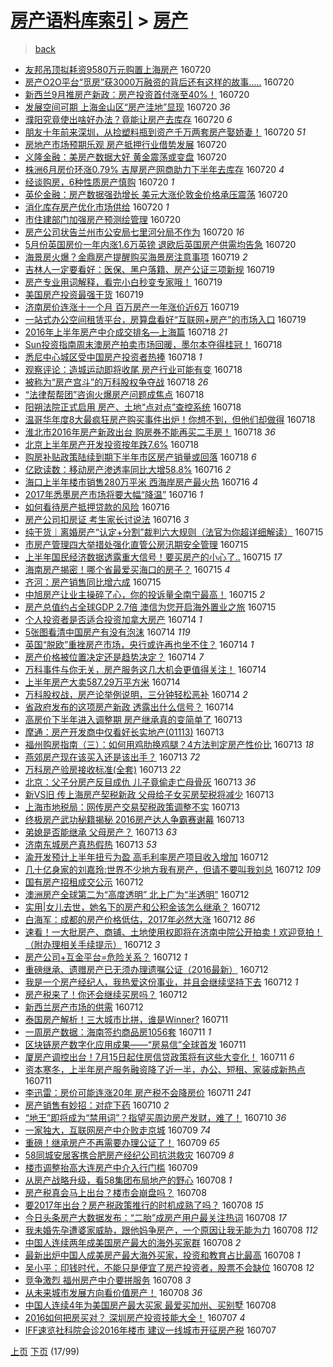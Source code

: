 [房产语料库索引](../../README.md)  > [房产](房产.md)
====
> [back](../README.md)

- [友邦吊顶拟耗资9580万元购置上海房产](http://jkwz.applinzi.com/ittc/6857028477404054533.html#%E5%8F%8B%E9%82%A6%E5%90%8A%E9%A1%B6%E6%8B%9F%E8%80%97%E8%B5%849580%E4%B8%87%E5%85%83%E8%B4%AD%E7%BD%AE%E4%B8%8A%E6%B5%B7%E6%88%BF%E4%BA%A7) 160720  
- [房产O2O平台“觅房”获3000万融资的背后还有这样的故事.....](http://jkwz.applinzi.com/ittc/6856994280283046917.html#%E6%88%BF%E4%BA%A7O2O%E5%B9%B3%E5%8F%B0%E2%80%9C%E8%A7%85%E6%88%BF%E2%80%9D%E8%8E%B73000%E4%B8%87%E8%9E%8D%E8%B5%84%E7%9A%84%E8%83%8C%E5%90%8E%E8%BF%98%E6%9C%89%E8%BF%99%E6%A0%B7%E7%9A%84%E6%95%85%E4%BA%8B.....) 160720  
- [新西兰9月推房产新政：房产投资首付涨至40%！](http://jkwz.applinzi.com/ittc/6856983173313070085.html#%E6%96%B0%E8%A5%BF%E5%85%B09%E6%9C%88%E6%8E%A8%E6%88%BF%E4%BA%A7%E6%96%B0%E6%94%BF%EF%BC%9A%E6%88%BF%E4%BA%A7%E6%8A%95%E8%B5%84%E9%A6%96%E4%BB%98%E6%B6%A8%E8%87%B340%25%EF%BC%81) 160720  
- [发展空间可期 上海金山区“房产洼地”显现](http://jkwz.applinzi.com/ittc/6856977016976573444.html#%E5%8F%91%E5%B1%95%E7%A9%BA%E9%97%B4%E5%8F%AF%E6%9C%9F+%E4%B8%8A%E6%B5%B7%E9%87%91%E5%B1%B1%E5%8C%BA%E2%80%9C%E6%88%BF%E4%BA%A7%E6%B4%BC%E5%9C%B0%E2%80%9D%E6%98%BE%E7%8E%B0) 160720 *36* 
- [濮阳究竟使出啥好办法？竟能让房产去库存](http://jkwz.applinzi.com/ittc/6856973692957099013.html#%E6%BF%AE%E9%98%B3%E7%A9%B6%E7%AB%9F%E4%BD%BF%E5%87%BA%E5%95%A5%E5%A5%BD%E5%8A%9E%E6%B3%95%EF%BC%9F%E7%AB%9F%E8%83%BD%E8%AE%A9%E6%88%BF%E4%BA%A7%E5%8E%BB%E5%BA%93%E5%AD%98) 160720 *6* 
- [朋友十年前来深圳，从捡塑料瓶到资产千万两套房产娶娇妻！](http://jkwz.applinzi.com/ittc/6856973129251030021.html#%E6%9C%8B%E5%8F%8B%E5%8D%81%E5%B9%B4%E5%89%8D%E6%9D%A5%E6%B7%B1%E5%9C%B3%EF%BC%8C%E4%BB%8E%E6%8D%A1%E5%A1%91%E6%96%99%E7%93%B6%E5%88%B0%E8%B5%84%E4%BA%A7%E5%8D%83%E4%B8%87%E4%B8%A4%E5%A5%97%E6%88%BF%E4%BA%A7%E5%A8%B6%E5%A8%87%E5%A6%BB%EF%BC%81) 160720 *51* 
- [房地产市场预期乐观 房产抵押行业借势发展](http://jkwz.applinzi.com/ittc/6856966563978281988.html#%E6%88%BF%E5%9C%B0%E4%BA%A7%E5%B8%82%E5%9C%BA%E9%A2%84%E6%9C%9F%E4%B9%90%E8%A7%82+%E6%88%BF%E4%BA%A7%E6%8A%B5%E6%8A%BC%E8%A1%8C%E4%B8%9A%E5%80%9F%E5%8A%BF%E5%8F%91%E5%B1%95) 160720  
- [义隆金融：美房产数据大好 黄金震荡或变盘](http://jkwz.applinzi.com/ittc/6856964482592670725.html#%E4%B9%89%E9%9A%86%E9%87%91%E8%9E%8D%EF%BC%9A%E7%BE%8E%E6%88%BF%E4%BA%A7%E6%95%B0%E6%8D%AE%E5%A4%A7%E5%A5%BD+%E9%BB%84%E9%87%91%E9%9C%87%E8%8D%A1%E6%88%96%E5%8F%98%E7%9B%98) 160720  
- [株洲6月房价环涨0.79% 吉屋房产网商助力下半年去库存](http://jkwz.applinzi.com/ittc/6856959829989655556.html#%E6%A0%AA%E6%B4%B26%E6%9C%88%E6%88%BF%E4%BB%B7%E7%8E%AF%E6%B6%A80.79%25+%E5%90%89%E5%B1%8B%E6%88%BF%E4%BA%A7%E7%BD%91%E5%95%86%E5%8A%A9%E5%8A%9B%E4%B8%8B%E5%8D%8A%E5%B9%B4%E5%8E%BB%E5%BA%93%E5%AD%98) 160720 *4* 
- [经谈购房，6种性质房产慎购](http://jkwz.applinzi.com/ittc/6856952482131084293.html#%E7%BB%8F%E8%B0%88%E8%B4%AD%E6%88%BF%EF%BC%8C6%E7%A7%8D%E6%80%A7%E8%B4%A8%E6%88%BF%E4%BA%A7%E6%85%8E%E8%B4%AD) 160720 *1* 
- [英伦金融：房产数据强劲增长 美元大涨伦敦金价格承压震荡](http://jkwz.applinzi.com/ittc/6856947493052630020.html#%E8%8B%B1%E4%BC%A6%E9%87%91%E8%9E%8D%EF%BC%9A%E6%88%BF%E4%BA%A7%E6%95%B0%E6%8D%AE%E5%BC%BA%E5%8A%B2%E5%A2%9E%E9%95%BF+%E7%BE%8E%E5%85%83%E5%A4%A7%E6%B6%A8%E4%BC%A6%E6%95%A6%E9%87%91%E4%BB%B7%E6%A0%BC%E6%89%BF%E5%8E%8B%E9%9C%87%E8%8D%A1) 160720  
- [消化库存房产优化市场供给](http://jkwz.applinzi.com/ittc/6856855215592178692.html#%E6%B6%88%E5%8C%96%E5%BA%93%E5%AD%98%E6%88%BF%E4%BA%A7%E4%BC%98%E5%8C%96%E5%B8%82%E5%9C%BA%E4%BE%9B%E7%BB%99) 160720 *1* 
- [市住建部门加强房产预测绘管理](http://jkwz.applinzi.com/ittc/6856860552030323716.html#%E5%B8%82%E4%BD%8F%E5%BB%BA%E9%83%A8%E9%97%A8%E5%8A%A0%E5%BC%BA%E6%88%BF%E4%BA%A7%E9%A2%84%E6%B5%8B%E7%BB%98%E7%AE%A1%E7%90%86) 160720  
- [房产公司状告兰州市公安局七里河分局不作为](http://jkwz.applinzi.com/ittc/6856843724822414340.html#%E6%88%BF%E4%BA%A7%E5%85%AC%E5%8F%B8%E7%8A%B6%E5%91%8A%E5%85%B0%E5%B7%9E%E5%B8%82%E5%85%AC%E5%AE%89%E5%B1%80%E4%B8%83%E9%87%8C%E6%B2%B3%E5%88%86%E5%B1%80%E4%B8%8D%E4%BD%9C%E4%B8%BA) 160720 *16* 
- [5月份英国房价一年内涨1.6万英镑 退欧后英国房产供需均告急](http://jkwz.applinzi.com/ittc/6856829939206325253.html#5%E6%9C%88%E4%BB%BD%E8%8B%B1%E5%9B%BD%E6%88%BF%E4%BB%B7%E4%B8%80%E5%B9%B4%E5%86%85%E6%B6%A81.6%E4%B8%87%E8%8B%B1%E9%95%91+%E9%80%80%E6%AC%A7%E5%90%8E%E8%8B%B1%E5%9B%BD%E6%88%BF%E4%BA%A7%E4%BE%9B%E9%9C%80%E5%9D%87%E5%91%8A%E6%80%A5) 160720  
- [海景房火爆？金鼎房产提醒购买海景房注意事项](http://jkwz.applinzi.com/ittc/6856655521423295493.html#%E6%B5%B7%E6%99%AF%E6%88%BF%E7%81%AB%E7%88%86%EF%BC%9F%E9%87%91%E9%BC%8E%E6%88%BF%E4%BA%A7%E6%8F%90%E9%86%92%E8%B4%AD%E4%B9%B0%E6%B5%B7%E6%99%AF%E6%88%BF%E6%B3%A8%E6%84%8F%E4%BA%8B%E9%A1%B9) 160719 *2* 
- [吉林人一定要看好：医保、黑户落籍、房产公证三项新规](http://jkwz.applinzi.com/ittc/6856635118315373573.html#%E5%90%89%E6%9E%97%E4%BA%BA%E4%B8%80%E5%AE%9A%E8%A6%81%E7%9C%8B%E5%A5%BD%EF%BC%9A%E5%8C%BB%E4%BF%9D%E3%80%81%E9%BB%91%E6%88%B7%E8%90%BD%E7%B1%8D%E3%80%81%E6%88%BF%E4%BA%A7%E5%85%AC%E8%AF%81%E4%B8%89%E9%A1%B9%E6%96%B0%E8%A7%84) 160719  
- [房产专业用词解释，看完小白秒变专家哦！](http://jkwz.applinzi.com/ittc/6856614705279534084.html#%E6%88%BF%E4%BA%A7%E4%B8%93%E4%B8%9A%E7%94%A8%E8%AF%8D%E8%A7%A3%E9%87%8A%EF%BC%8C%E7%9C%8B%E5%AE%8C%E5%B0%8F%E7%99%BD%E7%A7%92%E5%8F%98%E4%B8%93%E5%AE%B6%E5%93%A6%EF%BC%81) 160719  
- [美国房产投资最强干货](http://jkwz.applinzi.com/ittc/6856516445428777989.html#%E7%BE%8E%E5%9B%BD%E6%88%BF%E4%BA%A7%E6%8A%95%E8%B5%84%E6%9C%80%E5%BC%BA%E5%B9%B2%E8%B4%A7) 160719  
- [济南房价连涨十一个月 百万房产一年涨价近6万](http://jkwz.applinzi.com/ittc/6856486946947466244.html#%E6%B5%8E%E5%8D%97%E6%88%BF%E4%BB%B7%E8%BF%9E%E6%B6%A8%E5%8D%81%E4%B8%80%E4%B8%AA%E6%9C%88+%E7%99%BE%E4%B8%87%E6%88%BF%E4%BA%A7%E4%B8%80%E5%B9%B4%E6%B6%A8%E4%BB%B7%E8%BF%916%E4%B8%87) 160719  
- [一站式办公空间租赁平台，房算盘看好“互联网+房产”的市场入口](http://jkwz.applinzi.com/ittc/6856479537717838853.html#%E4%B8%80%E7%AB%99%E5%BC%8F%E5%8A%9E%E5%85%AC%E7%A9%BA%E9%97%B4%E7%A7%9F%E8%B5%81%E5%B9%B3%E5%8F%B0%EF%BC%8C%E6%88%BF%E7%AE%97%E7%9B%98%E7%9C%8B%E5%A5%BD%E2%80%9C%E4%BA%92%E8%81%94%E7%BD%91%2B%E6%88%BF%E4%BA%A7%E2%80%9D%E7%9A%84%E5%B8%82%E5%9C%BA%E5%85%A5%E5%8F%A3) 160719  
- [2016年上半年房产中介成交排名—上海篇](http://jkwz.applinzi.com/ittc/6856298190860715012.html#2016%E5%B9%B4%E4%B8%8A%E5%8D%8A%E5%B9%B4%E6%88%BF%E4%BA%A7%E4%B8%AD%E4%BB%8B%E6%88%90%E4%BA%A4%E6%8E%92%E5%90%8D%E2%80%94%E4%B8%8A%E6%B5%B7%E7%AF%87) 160718 *21* 
- [Sun投资指南周末澳房产拍卖市场回暖，墨尔本夺得桂冠！](http://jkwz.applinzi.com/ittc/6856270979516597253.html#Sun%E6%8A%95%E8%B5%84%E6%8C%87%E5%8D%97%E5%91%A8%E6%9C%AB%E6%BE%B3%E6%88%BF%E4%BA%A7%E6%8B%8D%E5%8D%96%E5%B8%82%E5%9C%BA%E5%9B%9E%E6%9A%96%EF%BC%8C%E5%A2%A8%E5%B0%94%E6%9C%AC%E5%A4%BA%E5%BE%97%E6%A1%82%E5%86%A0%EF%BC%81) 160718  
- [悉尼中心城区受中国房产投资者热捧](http://jkwz.applinzi.com/ittc/6856250514697880581.html#%E6%82%89%E5%B0%BC%E4%B8%AD%E5%BF%83%E5%9F%8E%E5%8C%BA%E5%8F%97%E4%B8%AD%E5%9B%BD%E6%88%BF%E4%BA%A7%E6%8A%95%E8%B5%84%E8%80%85%E7%83%AD%E6%8D%A7) 160718 *1* 
- [观察评论：造城运动即将收尾 房产行业可能有变](http://jkwz.applinzi.com/ittc/6856239188508410884.html#%E8%A7%82%E5%AF%9F%E8%AF%84%E8%AE%BA%EF%BC%9A%E9%80%A0%E5%9F%8E%E8%BF%90%E5%8A%A8%E5%8D%B3%E5%B0%86%E6%94%B6%E5%B0%BE+%E6%88%BF%E4%BA%A7%E8%A1%8C%E4%B8%9A%E5%8F%AF%E8%83%BD%E6%9C%89%E5%8F%98) 160718  
- [被称为“房产宫斗”的万科股权争夺战](http://jkwz.applinzi.com/ittc/6856226750094377988.html#%E8%A2%AB%E7%A7%B0%E4%B8%BA%E2%80%9C%E6%88%BF%E4%BA%A7%E5%AE%AB%E6%96%97%E2%80%9D%E7%9A%84%E4%B8%87%E7%A7%91%E8%82%A1%E6%9D%83%E4%BA%89%E5%A4%BA%E6%88%98) 160718 *26* 
- [“法律帮帮团”咨询火爆房产问题成焦点](http://jkwz.applinzi.com/ittc/6856212285214950404.html#%E2%80%9C%E6%B3%95%E5%BE%8B%E5%B8%AE%E5%B8%AE%E5%9B%A2%E2%80%9D%E5%92%A8%E8%AF%A2%E7%81%AB%E7%88%86%E6%88%BF%E4%BA%A7%E9%97%AE%E9%A2%98%E6%88%90%E7%84%A6%E7%82%B9) 160718  
- [阳朔法院正式启用 房产、土地“点对点”查控系统](http://jkwz.applinzi.com/ittc/6856179568402236420.html#%E9%98%B3%E6%9C%94%E6%B3%95%E9%99%A2%E6%AD%A3%E5%BC%8F%E5%90%AF%E7%94%A8+%E6%88%BF%E4%BA%A7%E3%80%81%E5%9C%9F%E5%9C%B0%E2%80%9C%E7%82%B9%E5%AF%B9%E7%82%B9%E2%80%9D%E6%9F%A5%E6%8E%A7%E7%B3%BB%E7%BB%9F) 160718  
- [温哥华年度8大最疯狂房产购买事件出炉！你想不到，但他们却做得](http://jkwz.applinzi.com/ittc/6856168287339283461.html#%E6%B8%A9%E5%93%A5%E5%8D%8E%E5%B9%B4%E5%BA%A68%E5%A4%A7%E6%9C%80%E7%96%AF%E7%8B%82%E6%88%BF%E4%BA%A7%E8%B4%AD%E4%B9%B0%E4%BA%8B%E4%BB%B6%E5%87%BA%E7%82%89%EF%BC%81%E4%BD%A0%E6%83%B3%E4%B8%8D%E5%88%B0%EF%BC%8C%E4%BD%86%E4%BB%96%E4%BB%AC%E5%8D%B4%E5%81%9A%E5%BE%97) 160718  
- [淮北市2016年房产新政出台 购房券不能再买二手房！](http://jkwz.applinzi.com/ittc/6856113243667563524.html#%E6%B7%AE%E5%8C%97%E5%B8%822016%E5%B9%B4%E6%88%BF%E4%BA%A7%E6%96%B0%E6%94%BF%E5%87%BA%E5%8F%B0+%E8%B4%AD%E6%88%BF%E5%88%B8%E4%B8%8D%E8%83%BD%E5%86%8D%E4%B9%B0%E4%BA%8C%E6%89%8B%E6%88%BF%EF%BC%81) 160718 *36* 
- [北京上半年房产开发投资按年跌7.6%](http://jkwz.applinzi.com/ittc/6856107083359060996.html#%E5%8C%97%E4%BA%AC%E4%B8%8A%E5%8D%8A%E5%B9%B4%E6%88%BF%E4%BA%A7%E5%BC%80%E5%8F%91%E6%8A%95%E8%B5%84%E6%8C%89%E5%B9%B4%E8%B7%8C7.6%25) 160718  
- [购房补贴政策陆续到期下半年市区房产销量或回落](http://jkwz.applinzi.com/ittc/6856102594493285381.html#%E8%B4%AD%E6%88%BF%E8%A1%A5%E8%B4%B4%E6%94%BF%E7%AD%96%E9%99%86%E7%BB%AD%E5%88%B0%E6%9C%9F%E4%B8%8B%E5%8D%8A%E5%B9%B4%E5%B8%82%E5%8C%BA%E6%88%BF%E4%BA%A7%E9%94%80%E9%87%8F%E6%88%96%E5%9B%9E%E8%90%BD) 160718 *6* 
- [亿欧读数：移动房产渗透率同比大增58.8%](http://jkwz.applinzi.com/ittc/6855525698286126085.html#%E4%BA%BF%E6%AC%A7%E8%AF%BB%E6%95%B0%EF%BC%9A%E7%A7%BB%E5%8A%A8%E6%88%BF%E4%BA%A7%E6%B8%97%E9%80%8F%E7%8E%87%E5%90%8C%E6%AF%94%E5%A4%A7%E5%A2%9E58.8%25) 160716 *2* 
- [海口上半年楼市销售280万平米 西海岸房产最火热](http://jkwz.applinzi.com/ittc/6855511890566054916.html#%E6%B5%B7%E5%8F%A3%E4%B8%8A%E5%8D%8A%E5%B9%B4%E6%A5%BC%E5%B8%82%E9%94%80%E5%94%AE280%E4%B8%87%E5%B9%B3%E7%B1%B3+%E8%A5%BF%E6%B5%B7%E5%B2%B8%E6%88%BF%E4%BA%A7%E6%9C%80%E7%81%AB%E7%83%AD) 160716 *4* 
- [2017年悉墨房产市场将要大幅“降温”](http://jkwz.applinzi.com/ittc/6855490704834561028.html#2017%E5%B9%B4%E6%82%89%E5%A2%A8%E6%88%BF%E4%BA%A7%E5%B8%82%E5%9C%BA%E5%B0%86%E8%A6%81%E5%A4%A7%E5%B9%85%E2%80%9C%E9%99%8D%E6%B8%A9%E2%80%9D) 160716 *1* 
- [如何看待房产抵押贷款的风险](http://jkwz.applinzi.com/ittc/6855395153250092037.html#%E5%A6%82%E4%BD%95%E7%9C%8B%E5%BE%85%E6%88%BF%E4%BA%A7%E6%8A%B5%E6%8A%BC%E8%B4%B7%E6%AC%BE%E7%9A%84%E9%A3%8E%E9%99%A9) 160716  
- [房产公司扣房证 考生家长讨说法](http://jkwz.applinzi.com/ittc/6855252431100969989.html#%E6%88%BF%E4%BA%A7%E5%85%AC%E5%8F%B8%E6%89%A3%E6%88%BF%E8%AF%81+%E8%80%83%E7%94%9F%E5%AE%B6%E9%95%BF%E8%AE%A8%E8%AF%B4%E6%B3%95) 160716 *3* 
- [纯干货｜离婚房产“认定+分割”裁判六大规则（法官为你超详细解读）](http://jkwz.applinzi.com/ittc/6855159935717082117.html#%E7%BA%AF%E5%B9%B2%E8%B4%A7%EF%BD%9C%E7%A6%BB%E5%A9%9A%E6%88%BF%E4%BA%A7%E2%80%9C%E8%AE%A4%E5%AE%9A%2B%E5%88%86%E5%89%B2%E2%80%9D%E8%A3%81%E5%88%A4%E5%85%AD%E5%A4%A7%E8%A7%84%E5%88%99%EF%BC%88%E6%B3%95%E5%AE%98%E4%B8%BA%E4%BD%A0%E8%B6%85%E8%AF%A6%E7%BB%86%E8%A7%A3%E8%AF%BB%EF%BC%89) 160715  
- [市房产管理四大举措处强化直管公房汛期安全管理](http://jkwz.applinzi.com/ittc/6855148820983448581.html#%E5%B8%82%E6%88%BF%E4%BA%A7%E7%AE%A1%E7%90%86%E5%9B%9B%E5%A4%A7%E4%B8%BE%E6%8E%AA%E5%A4%84%E5%BC%BA%E5%8C%96%E7%9B%B4%E7%AE%A1%E5%85%AC%E6%88%BF%E6%B1%9B%E6%9C%9F%E5%AE%89%E5%85%A8%E7%AE%A1%E7%90%86) 160715  
- [上半年国民经济数据透露重大信号！要买房产的小心了..](http://jkwz.applinzi.com/ittc/6855118371598894084.html#%E4%B8%8A%E5%8D%8A%E5%B9%B4%E5%9B%BD%E6%B0%91%E7%BB%8F%E6%B5%8E%E6%95%B0%E6%8D%AE%E9%80%8F%E9%9C%B2%E9%87%8D%E5%A4%A7%E4%BF%A1%E5%8F%B7%EF%BC%81%E8%A6%81%E4%B9%B0%E6%88%BF%E4%BA%A7%E7%9A%84%E5%B0%8F%E5%BF%83%E4%BA%86..) 160715 *17* 
- [海南房产揭密！哪个省最爱买海口的房子？](http://jkwz.applinzi.com/ittc/6855111287713039365.html#%E6%B5%B7%E5%8D%97%E6%88%BF%E4%BA%A7%E6%8F%AD%E5%AF%86%EF%BC%81%E5%93%AA%E4%B8%AA%E7%9C%81%E6%9C%80%E7%88%B1%E4%B9%B0%E6%B5%B7%E5%8F%A3%E7%9A%84%E6%88%BF%E5%AD%90%EF%BC%9F) 160715 *4* 
- [齐河：房产销售同比增六成](http://jkwz.applinzi.com/ittc/6855006232129307653.html#%E9%BD%90%E6%B2%B3%EF%BC%9A%E6%88%BF%E4%BA%A7%E9%94%80%E5%94%AE%E5%90%8C%E6%AF%94%E5%A2%9E%E5%85%AD%E6%88%90) 160715  
- [中旭房产让业主操碎了心，你的投诉量全南宁最高！](http://jkwz.applinzi.com/ittc/6855035376695247876.html#%E4%B8%AD%E6%97%AD%E6%88%BF%E4%BA%A7%E8%AE%A9%E4%B8%9A%E4%B8%BB%E6%93%8D%E7%A2%8E%E4%BA%86%E5%BF%83%EF%BC%8C%E4%BD%A0%E7%9A%84%E6%8A%95%E8%AF%89%E9%87%8F%E5%85%A8%E5%8D%97%E5%AE%81%E6%9C%80%E9%AB%98%EF%BC%81) 160715 *2* 
- [房产总值约占全球GDP 2.7倍 澳信为您开启海外置业之旅](http://jkwz.applinzi.com/ittc/6855023800395236357.html#%E6%88%BF%E4%BA%A7%E6%80%BB%E5%80%BC%E7%BA%A6%E5%8D%A0%E5%85%A8%E7%90%83GDP+2.7%E5%80%8D+%E6%BE%B3%E4%BF%A1%E4%B8%BA%E6%82%A8%E5%BC%80%E5%90%AF%E6%B5%B7%E5%A4%96%E7%BD%AE%E4%B8%9A%E4%B9%8B%E6%97%85) 160715  
- [个人投资者是否适合投资加拿大房产](http://jkwz.applinzi.com/ittc/6854640794933396485.html#%E4%B8%AA%E4%BA%BA%E6%8A%95%E8%B5%84%E8%80%85%E6%98%AF%E5%90%A6%E9%80%82%E5%90%88%E6%8A%95%E8%B5%84%E5%8A%A0%E6%8B%BF%E5%A4%A7%E6%88%BF%E4%BA%A7) 160714 *1* 
- [5张图看清中国房产有没有泡沫](http://jkwz.applinzi.com/ittc/6854713072610182148.html#5%E5%BC%A0%E5%9B%BE%E7%9C%8B%E6%B8%85%E4%B8%AD%E5%9B%BD%E6%88%BF%E4%BA%A7%E6%9C%89%E6%B2%A1%E6%9C%89%E6%B3%A1%E6%B2%AB) 160714 *119* 
- [英国“脱欧”重挫房产市场，央行或许再也坐不住？](http://jkwz.applinzi.com/ittc/6854662616672371716.html#%E8%8B%B1%E5%9B%BD%E2%80%9C%E8%84%B1%E6%AC%A7%E2%80%9D%E9%87%8D%E6%8C%AB%E6%88%BF%E4%BA%A7%E5%B8%82%E5%9C%BA%EF%BC%8C%E5%A4%AE%E8%A1%8C%E6%88%96%E8%AE%B8%E5%86%8D%E4%B9%9F%E5%9D%90%E4%B8%8D%E4%BD%8F%EF%BC%9F) 160714 *1* 
- [房产价格被位置决定还是趋势决定？](http://jkwz.applinzi.com/ittc/6854656856013931524.html#%E6%88%BF%E4%BA%A7%E4%BB%B7%E6%A0%BC%E8%A2%AB%E4%BD%8D%E7%BD%AE%E5%86%B3%E5%AE%9A%E8%BF%98%E6%98%AF%E8%B6%8B%E5%8A%BF%E5%86%B3%E5%AE%9A%EF%BC%9F) 160714 *7* 
- [万科事件与你无关，房产服务这几大机会更值得关注！](http://jkwz.applinzi.com/ittc/6854650997527544837.html#%E4%B8%87%E7%A7%91%E4%BA%8B%E4%BB%B6%E4%B8%8E%E4%BD%A0%E6%97%A0%E5%85%B3%EF%BC%8C%E6%88%BF%E4%BA%A7%E6%9C%8D%E5%8A%A1%E8%BF%99%E5%87%A0%E5%A4%A7%E6%9C%BA%E4%BC%9A%E6%9B%B4%E5%80%BC%E5%BE%97%E5%85%B3%E6%B3%A8%EF%BC%81) 160714  
- [上半年房产大卖587.29万平方米](http://jkwz.applinzi.com/ittc/6854610559579980805.html#%E4%B8%8A%E5%8D%8A%E5%B9%B4%E6%88%BF%E4%BA%A7%E5%A4%A7%E5%8D%96587.29%E4%B8%87%E5%B9%B3%E6%96%B9%E7%B1%B3) 160714  
- [万科股权战，房产论举例说明，三分钟轻松恶补](http://jkwz.applinzi.com/ittc/6854392651142661124.html#%E4%B8%87%E7%A7%91%E8%82%A1%E6%9D%83%E6%88%98%EF%BC%8C%E6%88%BF%E4%BA%A7%E8%AE%BA%E4%B8%BE%E4%BE%8B%E8%AF%B4%E6%98%8E%EF%BC%8C%E4%B8%89%E5%88%86%E9%92%9F%E8%BD%BB%E6%9D%BE%E6%81%B6%E8%A1%A5) 160714 *2* 
- [省政府发布的这项房产新政 透露出什么信号？](http://jkwz.applinzi.com/ittc/6854601064401339397.html#%E7%9C%81%E6%94%BF%E5%BA%9C%E5%8F%91%E5%B8%83%E7%9A%84%E8%BF%99%E9%A1%B9%E6%88%BF%E4%BA%A7%E6%96%B0%E6%94%BF+%E9%80%8F%E9%9C%B2%E5%87%BA%E4%BB%80%E4%B9%88%E4%BF%A1%E5%8F%B7%EF%BC%9F) 160714  
- [高房价下半年进入调整期 房产继承真的变简单了](http://jkwz.applinzi.com/ittc/6854414747398833156.html#%E9%AB%98%E6%88%BF%E4%BB%B7%E4%B8%8B%E5%8D%8A%E5%B9%B4%E8%BF%9B%E5%85%A5%E8%B0%83%E6%95%B4%E6%9C%9F+%E6%88%BF%E4%BA%A7%E7%BB%A7%E6%89%BF%E7%9C%9F%E7%9A%84%E5%8F%98%E7%AE%80%E5%8D%95%E4%BA%86) 160713  
- [摩通：房产开发商中仅看好长实地产(01113)](http://jkwz.applinzi.com/ittc/6854395792240149508.html#%E6%91%A9%E9%80%9A%EF%BC%9A%E6%88%BF%E4%BA%A7%E5%BC%80%E5%8F%91%E5%95%86%E4%B8%AD%E4%BB%85%E7%9C%8B%E5%A5%BD%E9%95%BF%E5%AE%9E%E5%9C%B0%E4%BA%A7%2801113%29) 160713  
- [福州购房指南（三）：如何用鸡肋换鸡腿？4方法判定房产性价比](http://jkwz.applinzi.com/ittc/6854358621642818564.html#%E7%A6%8F%E5%B7%9E%E8%B4%AD%E6%88%BF%E6%8C%87%E5%8D%97%EF%BC%88%E4%B8%89%EF%BC%89%EF%BC%9A%E5%A6%82%E4%BD%95%E7%94%A8%E9%B8%A1%E8%82%8B%E6%8D%A2%E9%B8%A1%E8%85%BF%EF%BC%9F4%E6%96%B9%E6%B3%95%E5%88%A4%E5%AE%9A%E6%88%BF%E4%BA%A7%E6%80%A7%E4%BB%B7%E6%AF%94) 160713 *18* 
- [燕郊房产现在该买入还是该出手？](http://jkwz.applinzi.com/ittc/6854351380965491717.html#%E7%87%95%E9%83%8A%E6%88%BF%E4%BA%A7%E7%8E%B0%E5%9C%A8%E8%AF%A5%E4%B9%B0%E5%85%A5%E8%BF%98%E6%98%AF%E8%AF%A5%E5%87%BA%E6%89%8B%EF%BC%9F) 160713 *72* 
- [万科房产验房接收标准(全套)](http://jkwz.applinzi.com/ittc/6854347260439299077.html#%E4%B8%87%E7%A7%91%E6%88%BF%E4%BA%A7%E9%AA%8C%E6%88%BF%E6%8E%A5%E6%94%B6%E6%A0%87%E5%87%86%28%E5%85%A8%E5%A5%97%29) 160713 *22* 
- [北京：父子分房产反目成仇 儿子竟偷走亡母骨灰](http://jkwz.applinzi.com/ittc/6854313181455057924.html#%E5%8C%97%E4%BA%AC%EF%BC%9A%E7%88%B6%E5%AD%90%E5%88%86%E6%88%BF%E4%BA%A7%E5%8F%8D%E7%9B%AE%E6%88%90%E4%BB%87+%E5%84%BF%E5%AD%90%E7%AB%9F%E5%81%B7%E8%B5%B0%E4%BA%A1%E6%AF%8D%E9%AA%A8%E7%81%B0) 160713 *36* 
- [新VS旧 传上海房产契税新政 父母给子女买房契税将减少](http://jkwz.applinzi.com/ittc/6854287346618614788.html#%E6%96%B0VS%E6%97%A7+%E4%BC%A0%E4%B8%8A%E6%B5%B7%E6%88%BF%E4%BA%A7%E5%A5%91%E7%A8%8E%E6%96%B0%E6%94%BF+%E7%88%B6%E6%AF%8D%E7%BB%99%E5%AD%90%E5%A5%B3%E4%B9%B0%E6%88%BF%E5%A5%91%E7%A8%8E%E5%B0%86%E5%87%8F%E5%B0%91) 160713  
- [上海市地税局：网传房产交易契税政策调整不实](http://jkwz.applinzi.com/ittc/6854282099779175428.html#%E4%B8%8A%E6%B5%B7%E5%B8%82%E5%9C%B0%E7%A8%8E%E5%B1%80%EF%BC%9A%E7%BD%91%E4%BC%A0%E6%88%BF%E4%BA%A7%E4%BA%A4%E6%98%93%E5%A5%91%E7%A8%8E%E6%94%BF%E7%AD%96%E8%B0%83%E6%95%B4%E4%B8%8D%E5%AE%9E) 160713  
- [终极房产武功秘籍揭秘 2016房产达人争霸赛谢幕](http://jkwz.applinzi.com/ittc/6854274484806353924.html#%E7%BB%88%E6%9E%81%E6%88%BF%E4%BA%A7%E6%AD%A6%E5%8A%9F%E7%A7%98%E7%B1%8D%E6%8F%AD%E7%A7%98+2016%E6%88%BF%E4%BA%A7%E8%BE%BE%E4%BA%BA%E4%BA%89%E9%9C%B8%E8%B5%9B%E8%B0%A2%E5%B9%95) 160713  
- [弟媳是否能继承 父母房产？](http://jkwz.applinzi.com/ittc/6854193353671050245.html#%E5%BC%9F%E5%AA%B3%E6%98%AF%E5%90%A6%E8%83%BD%E7%BB%A7%E6%89%BF+%E7%88%B6%E6%AF%8D%E6%88%BF%E4%BA%A7%EF%BC%9F) 160713 *63* 
- [济南东城房产真热假热](http://jkwz.applinzi.com/ittc/6854146233433850884.html#%E6%B5%8E%E5%8D%97%E4%B8%9C%E5%9F%8E%E6%88%BF%E4%BA%A7%E7%9C%9F%E7%83%AD%E5%81%87%E7%83%AD) 160713 *53* 
- [渝开发预计上半年扭亏为盈 高毛利率房产项目收入增加](http://jkwz.applinzi.com/ittc/6854033460657914885.html#%E6%B8%9D%E5%BC%80%E5%8F%91%E9%A2%84%E8%AE%A1%E4%B8%8A%E5%8D%8A%E5%B9%B4%E6%89%AD%E4%BA%8F%E4%B8%BA%E7%9B%88+%E9%AB%98%E6%AF%9B%E5%88%A9%E7%8E%87%E6%88%BF%E4%BA%A7%E9%A1%B9%E7%9B%AE%E6%94%B6%E5%85%A5%E5%A2%9E%E5%8A%A0) 160712  
- [几十亿身家的刘嘉玲:世界不少地方我有房产，但请不要叫我刘总](http://jkwz.applinzi.com/ittc/6854008063388025860.html#%E5%87%A0%E5%8D%81%E4%BA%BF%E8%BA%AB%E5%AE%B6%E7%9A%84%E5%88%98%E5%98%89%E7%8E%B2%3A%E4%B8%96%E7%95%8C%E4%B8%8D%E5%B0%91%E5%9C%B0%E6%96%B9%E6%88%91%E6%9C%89%E6%88%BF%E4%BA%A7%EF%BC%8C%E4%BD%86%E8%AF%B7%E4%B8%8D%E8%A6%81%E5%8F%AB%E6%88%91%E5%88%98%E6%80%BB) 160712 *109* 
- [国有房产招租成交公示](http://jkwz.applinzi.com/ittc/6853919652790666244.html#%E5%9B%BD%E6%9C%89%E6%88%BF%E4%BA%A7%E6%8B%9B%E7%A7%9F%E6%88%90%E4%BA%A4%E5%85%AC%E7%A4%BA) 160712  
- [澳洲房产全球第二为“高度透明”  北上广为“半透明”](http://jkwz.applinzi.com/ittc/6853987582668702724.html#%E6%BE%B3%E6%B4%B2%E6%88%BF%E4%BA%A7%E5%85%A8%E7%90%83%E7%AC%AC%E4%BA%8C%E4%B8%BA%E2%80%9C%E9%AB%98%E5%BA%A6%E9%80%8F%E6%98%8E%E2%80%9D++%E5%8C%97%E4%B8%8A%E5%B9%BF%E4%B8%BA%E2%80%9C%E5%8D%8A%E9%80%8F%E6%98%8E%E2%80%9D) 160712  
- [实用|女儿去世，她名下的房产和公积金该怎么继承？](http://jkwz.applinzi.com/ittc/6853953413821498372.html#%E5%AE%9E%E7%94%A8%7C%E5%A5%B3%E5%84%BF%E5%8E%BB%E4%B8%96%EF%BC%8C%E5%A5%B9%E5%90%8D%E4%B8%8B%E7%9A%84%E6%88%BF%E4%BA%A7%E5%92%8C%E5%85%AC%E7%A7%AF%E9%87%91%E8%AF%A5%E6%80%8E%E4%B9%88%E7%BB%A7%E6%89%BF%EF%BC%9F) 160712  
- [白海军：成都的房产价格低估，2017年必然大涨](http://jkwz.applinzi.com/ittc/6853939560555480068.html#%E7%99%BD%E6%B5%B7%E5%86%9B%EF%BC%9A%E6%88%90%E9%83%BD%E7%9A%84%E6%88%BF%E4%BA%A7%E4%BB%B7%E6%A0%BC%E4%BD%8E%E4%BC%B0%EF%BC%8C2017%E5%B9%B4%E5%BF%85%E7%84%B6%E5%A4%A7%E6%B6%A8) 160712 *86* 
- [速看！一大批房产、商铺、土地使用权即将在济南中院公开拍卖！欢迎竞拍！（附办理相关手续提示）](http://jkwz.applinzi.com/ittc/6853937489122952197.html#%E9%80%9F%E7%9C%8B%EF%BC%81%E4%B8%80%E5%A4%A7%E6%89%B9%E6%88%BF%E4%BA%A7%E3%80%81%E5%95%86%E9%93%BA%E3%80%81%E5%9C%9F%E5%9C%B0%E4%BD%BF%E7%94%A8%E6%9D%83%E5%8D%B3%E5%B0%86%E5%9C%A8%E6%B5%8E%E5%8D%97%E4%B8%AD%E9%99%A2%E5%85%AC%E5%BC%80%E6%8B%8D%E5%8D%96%EF%BC%81%E6%AC%A2%E8%BF%8E%E7%AB%9E%E6%8B%8D%EF%BC%81%EF%BC%88%E9%99%84%E5%8A%9E%E7%90%86%E7%9B%B8%E5%85%B3%E6%89%8B%E7%BB%AD%E6%8F%90%E7%A4%BA%EF%BC%89) 160712 *3* 
- [房产公司+互金平台=危险关系？](http://jkwz.applinzi.com/ittc/6853921875964724229.html#%E6%88%BF%E4%BA%A7%E5%85%AC%E5%8F%B8%2B%E4%BA%92%E9%87%91%E5%B9%B3%E5%8F%B0%3D%E5%8D%B1%E9%99%A9%E5%85%B3%E7%B3%BB%EF%BC%9F) 160712 *1* 
- [重磅继承、遗赠房产已无须办理遗嘱公证（2016最新）](http://jkwz.applinzi.com/ittc/6853919022592295940.html#%E9%87%8D%E7%A3%85%E7%BB%A7%E6%89%BF%E3%80%81%E9%81%97%E8%B5%A0%E6%88%BF%E4%BA%A7%E5%B7%B2%E6%97%A0%E9%A1%BB%E5%8A%9E%E7%90%86%E9%81%97%E5%98%B1%E5%85%AC%E8%AF%81%EF%BC%882016%E6%9C%80%E6%96%B0%EF%BC%89) 160712  
- [我是一个房产经纪人，我热爱这份事业，并且会继续坚持下去](http://jkwz.applinzi.com/ittc/6853912980567376901.html#%E6%88%91%E6%98%AF%E4%B8%80%E4%B8%AA%E6%88%BF%E4%BA%A7%E7%BB%8F%E7%BA%AA%E4%BA%BA%EF%BC%8C%E6%88%91%E7%83%AD%E7%88%B1%E8%BF%99%E4%BB%BD%E4%BA%8B%E4%B8%9A%EF%BC%8C%E5%B9%B6%E4%B8%94%E4%BC%9A%E7%BB%A7%E7%BB%AD%E5%9D%9A%E6%8C%81%E4%B8%8B%E5%8E%BB) 160712 *1* 
- [房产税来了！你还会继续买房吗？](http://jkwz.applinzi.com/ittc/6853903012950705156.html#%E6%88%BF%E4%BA%A7%E7%A8%8E%E6%9D%A5%E4%BA%86%EF%BC%81%E4%BD%A0%E8%BF%98%E4%BC%9A%E7%BB%A7%E7%BB%AD%E4%B9%B0%E6%88%BF%E5%90%97%EF%BC%9F) 160712  
- [新西兰房产市场的供需](http://jkwz.applinzi.com/ittc/6853859699564479493.html#%E6%96%B0%E8%A5%BF%E5%85%B0%E6%88%BF%E4%BA%A7%E5%B8%82%E5%9C%BA%E7%9A%84%E4%BE%9B%E9%9C%80) 160712  
- [泰国房产解析！三大城市比拼，谁是Winner?](http://jkwz.applinzi.com/ittc/6853670333462348804.html#%E6%B3%B0%E5%9B%BD%E6%88%BF%E4%BA%A7%E8%A7%A3%E6%9E%90%EF%BC%81%E4%B8%89%E5%A4%A7%E5%9F%8E%E5%B8%82%E6%AF%94%E6%8B%BC%EF%BC%8C%E8%B0%81%E6%98%AFWinner%3F) 160711  
- [一周房产数据：海南签约商品房1056套](http://jkwz.applinzi.com/ittc/6853647311863022597.html#%E4%B8%80%E5%91%A8%E6%88%BF%E4%BA%A7%E6%95%B0%E6%8D%AE%EF%BC%9A%E6%B5%B7%E5%8D%97%E7%AD%BE%E7%BA%A6%E5%95%86%E5%93%81%E6%88%BF1056%E5%A5%97) 160711 *1* 
- [区块链房产数字化应用成果——“房易信”全球首发](http://jkwz.applinzi.com/ittc/6853619818737173509.html#%E5%8C%BA%E5%9D%97%E9%93%BE%E6%88%BF%E4%BA%A7%E6%95%B0%E5%AD%97%E5%8C%96%E5%BA%94%E7%94%A8%E6%88%90%E6%9E%9C%E2%80%94%E2%80%94%E2%80%9C%E6%88%BF%E6%98%93%E4%BF%A1%E2%80%9D%E5%85%A8%E7%90%83%E9%A6%96%E5%8F%91) 160711  
- [厦房产调控出台！7月15日起住房信贷政策将有这些大变化！](http://jkwz.applinzi.com/ittc/6853607767897801732.html#%E5%8E%A6%E6%88%BF%E4%BA%A7%E8%B0%83%E6%8E%A7%E5%87%BA%E5%8F%B0%EF%BC%817%E6%9C%8815%E6%97%A5%E8%B5%B7%E4%BD%8F%E6%88%BF%E4%BF%A1%E8%B4%B7%E6%94%BF%E7%AD%96%E5%B0%86%E6%9C%89%E8%BF%99%E4%BA%9B%E5%A4%A7%E5%8F%98%E5%8C%96%EF%BC%81) 160711 *6* 
- [资本寒冬，上半年房产服务融资降了近一半，办公、短租、家装成新热点](http://jkwz.applinzi.com/ittc/6853525502991795204.html#%E8%B5%84%E6%9C%AC%E5%AF%92%E5%86%AC%EF%BC%8C%E4%B8%8A%E5%8D%8A%E5%B9%B4%E6%88%BF%E4%BA%A7%E6%9C%8D%E5%8A%A1%E8%9E%8D%E8%B5%84%E9%99%8D%E4%BA%86%E8%BF%91%E4%B8%80%E5%8D%8A%EF%BC%8C%E5%8A%9E%E5%85%AC%E3%80%81%E7%9F%AD%E7%A7%9F%E3%80%81%E5%AE%B6%E8%A3%85%E6%88%90%E6%96%B0%E7%83%AD%E7%82%B9) 160711  
- [李迅雷：房价可能连涨20年 房产税不会降房价](http://jkwz.applinzi.com/ittc/6853522089243575301.html#%E6%9D%8E%E8%BF%85%E9%9B%B7%EF%BC%9A%E6%88%BF%E4%BB%B7%E5%8F%AF%E8%83%BD%E8%BF%9E%E6%B6%A820%E5%B9%B4+%E6%88%BF%E4%BA%A7%E7%A8%8E%E4%B8%8D%E4%BC%9A%E9%99%8D%E6%88%BF%E4%BB%B7) 160711 *241* 
- [房产销售有妙招：对症下药](http://jkwz.applinzi.com/ittc/6852883341900252164.html#%E6%88%BF%E4%BA%A7%E9%94%80%E5%94%AE%E6%9C%89%E5%A6%99%E6%8B%9B%EF%BC%9A%E5%AF%B9%E7%97%87%E4%B8%8B%E8%8D%AF) 160710 *2* 
- [“地王”即将成为“禁用词”？指望买周边房产发财，难了！](http://jkwz.applinzi.com/ittc/6853196930976580613.html#%E2%80%9C%E5%9C%B0%E7%8E%8B%E2%80%9D%E5%8D%B3%E5%B0%86%E6%88%90%E4%B8%BA%E2%80%9C%E7%A6%81%E7%94%A8%E8%AF%8D%E2%80%9D%EF%BC%9F%E6%8C%87%E6%9C%9B%E4%B9%B0%E5%91%A8%E8%BE%B9%E6%88%BF%E4%BA%A7%E5%8F%91%E8%B4%A2%EF%BC%8C%E9%9A%BE%E4%BA%86%EF%BC%81) 160710 *36* 
- [一家独大，互联网房产中介败走京城](http://jkwz.applinzi.com/ittc/6852887541690401797.html#%E4%B8%80%E5%AE%B6%E7%8B%AC%E5%A4%A7%EF%BC%8C%E4%BA%92%E8%81%94%E7%BD%91%E6%88%BF%E4%BA%A7%E4%B8%AD%E4%BB%8B%E8%B4%A5%E8%B5%B0%E4%BA%AC%E5%9F%8E) 160709 *74* 
- [重磅！继承房产不再需要办理公证了！](http://jkwz.applinzi.com/ittc/6852884938449486852.html#%E9%87%8D%E7%A3%85%EF%BC%81%E7%BB%A7%E6%89%BF%E6%88%BF%E4%BA%A7%E4%B8%8D%E5%86%8D%E9%9C%80%E8%A6%81%E5%8A%9E%E7%90%86%E5%85%AC%E8%AF%81%E4%BA%86%EF%BC%81) 160709 *65* 
- [58同城安居客携合肥房产经纪公司抗洪救灾](http://jkwz.applinzi.com/ittc/6852833581281575941.html#58%E5%90%8C%E5%9F%8E%E5%AE%89%E5%B1%85%E5%AE%A2%E6%90%BA%E5%90%88%E8%82%A5%E6%88%BF%E4%BA%A7%E7%BB%8F%E7%BA%AA%E5%85%AC%E5%8F%B8%E6%8A%97%E6%B4%AA%E6%95%91%E7%81%BE) 160709 *8* 
- [楼市调整抬高大连房产中介入行门槛](http://jkwz.applinzi.com/ittc/6852771896160158725.html#%E6%A5%BC%E5%B8%82%E8%B0%83%E6%95%B4%E6%8A%AC%E9%AB%98%E5%A4%A7%E8%BF%9E%E6%88%BF%E4%BA%A7%E4%B8%AD%E4%BB%8B%E5%85%A5%E8%A1%8C%E9%97%A8%E6%A7%9B) 160709  
- [从房产战略升级，看58集团布局地产的野心](http://jkwz.applinzi.com/ittc/6852590426426704900.html#%E4%BB%8E%E6%88%BF%E4%BA%A7%E6%88%98%E7%95%A5%E5%8D%87%E7%BA%A7%EF%BC%8C%E7%9C%8B58%E9%9B%86%E5%9B%A2%E5%B8%83%E5%B1%80%E5%9C%B0%E4%BA%A7%E7%9A%84%E9%87%8E%E5%BF%83) 160708 *1* 
- [房产税真会马上出台？楼市会崩盘吗？](http://jkwz.applinzi.com/ittc/6852588243295667204.html#%E6%88%BF%E4%BA%A7%E7%A8%8E%E7%9C%9F%E4%BC%9A%E9%A9%AC%E4%B8%8A%E5%87%BA%E5%8F%B0%EF%BC%9F%E6%A5%BC%E5%B8%82%E4%BC%9A%E5%B4%A9%E7%9B%98%E5%90%97%EF%BC%9F) 160708  
- [要2017年出台？房产税政策推行的时机成熟了吗？](http://jkwz.applinzi.com/ittc/6852553475824813061.html#%E8%A6%812017%E5%B9%B4%E5%87%BA%E5%8F%B0%EF%BC%9F%E6%88%BF%E4%BA%A7%E7%A8%8E%E6%94%BF%E7%AD%96%E6%8E%A8%E8%A1%8C%E7%9A%84%E6%97%B6%E6%9C%BA%E6%88%90%E7%86%9F%E4%BA%86%E5%90%97%EF%BC%9F) 160708 *15* 
- [今日头条房产大数据发布：“二胎”成房产用户最关注热词](http://jkwz.applinzi.com/ittc/6852542122212983813.html#%E4%BB%8A%E6%97%A5%E5%A4%B4%E6%9D%A1%E6%88%BF%E4%BA%A7%E5%A4%A7%E6%95%B0%E6%8D%AE%E5%8F%91%E5%B8%83%EF%BC%9A%E2%80%9C%E4%BA%8C%E8%83%8E%E2%80%9D%E6%88%90%E6%88%BF%E4%BA%A7%E7%94%A8%E6%88%B7%E6%9C%80%E5%85%B3%E6%B3%A8%E7%83%AD%E8%AF%8D) 160708 *17* 
- [我未婚先孕遭婆家威胁，跟他妈争房产，一个原因让我无能为力](http://jkwz.applinzi.com/ittc/6852534869414118405.html#%E6%88%91%E6%9C%AA%E5%A9%9A%E5%85%88%E5%AD%95%E9%81%AD%E5%A9%86%E5%AE%B6%E5%A8%81%E8%83%81%EF%BC%8C%E8%B7%9F%E4%BB%96%E5%A6%88%E4%BA%89%E6%88%BF%E4%BA%A7%EF%BC%8C%E4%B8%80%E4%B8%AA%E5%8E%9F%E5%9B%A0%E8%AE%A9%E6%88%91%E6%97%A0%E8%83%BD%E4%B8%BA%E5%8A%9B) 160708 *112* 
- [中国人连续两年成美国房产最大的海外买家群](http://jkwz.applinzi.com/ittc/6852529210907952133.html#%E4%B8%AD%E5%9B%BD%E4%BA%BA%E8%BF%9E%E7%BB%AD%E4%B8%A4%E5%B9%B4%E6%88%90%E7%BE%8E%E5%9B%BD%E6%88%BF%E4%BA%A7%E6%9C%80%E5%A4%A7%E7%9A%84%E6%B5%B7%E5%A4%96%E4%B9%B0%E5%AE%B6%E7%BE%A4) 160708 *2* 
- [最新出炉中国人成美房产最大海外买家，投资和教育占比最高](http://jkwz.applinzi.com/ittc/6852505378000208901.html#%E6%9C%80%E6%96%B0%E5%87%BA%E7%82%89%E4%B8%AD%E5%9B%BD%E4%BA%BA%E6%88%90%E7%BE%8E%E6%88%BF%E4%BA%A7%E6%9C%80%E5%A4%A7%E6%B5%B7%E5%A4%96%E4%B9%B0%E5%AE%B6%EF%BC%8C%E6%8A%95%E8%B5%84%E5%92%8C%E6%95%99%E8%82%B2%E5%8D%A0%E6%AF%94%E6%9C%80%E9%AB%98) 160708 *1* 
- [吴小平：印钱时代，不能只是便宜了房产投资者，股票不会缺位](http://jkwz.applinzi.com/ittc/6852477025880900613.html#%E5%90%B4%E5%B0%8F%E5%B9%B3%EF%BC%9A%E5%8D%B0%E9%92%B1%E6%97%B6%E4%BB%A3%EF%BC%8C%E4%B8%8D%E8%83%BD%E5%8F%AA%E6%98%AF%E4%BE%BF%E5%AE%9C%E4%BA%86%E6%88%BF%E4%BA%A7%E6%8A%95%E8%B5%84%E8%80%85%EF%BC%8C%E8%82%A1%E7%A5%A8%E4%B8%8D%E4%BC%9A%E7%BC%BA%E4%BD%8D) 160708 *12* 
- [竞争激烈 福州房产中介要拼服务](http://jkwz.applinzi.com/ittc/6852436081471128581.html#%E7%AB%9E%E4%BA%89%E6%BF%80%E7%83%88+%E7%A6%8F%E5%B7%9E%E6%88%BF%E4%BA%A7%E4%B8%AD%E4%BB%8B%E8%A6%81%E6%8B%BC%E6%9C%8D%E5%8A%A1) 160708 *3* 
- [从未来城市发展方向看价值房产！](http://jkwz.applinzi.com/ittc/6852416173031031813.html#%E4%BB%8E%E6%9C%AA%E6%9D%A5%E5%9F%8E%E5%B8%82%E5%8F%91%E5%B1%95%E6%96%B9%E5%90%91%E7%9C%8B%E4%BB%B7%E5%80%BC%E6%88%BF%E4%BA%A7%EF%BC%81) 160708 *36* 
- [中国人连续4年为美国房产最大买家 最爱买加州、买别墅](http://jkwz.applinzi.com/ittc/6852221301909095429.html#%E4%B8%AD%E5%9B%BD%E4%BA%BA%E8%BF%9E%E7%BB%AD4%E5%B9%B4%E4%B8%BA%E7%BE%8E%E5%9B%BD%E6%88%BF%E4%BA%A7%E6%9C%80%E5%A4%A7%E4%B9%B0%E5%AE%B6+%E6%9C%80%E7%88%B1%E4%B9%B0%E5%8A%A0%E5%B7%9E%E3%80%81%E4%B9%B0%E5%88%AB%E5%A2%85) 160708  
- [2016如何把房买对？ 深圳房产投资技能大全！](http://jkwz.applinzi.com/ittc/6852172722918130692.html#2016%E5%A6%82%E4%BD%95%E6%8A%8A%E6%88%BF%E4%B9%B0%E5%AF%B9%EF%BC%9F+%E6%B7%B1%E5%9C%B3%E6%88%BF%E4%BA%A7%E6%8A%95%E8%B5%84%E6%8A%80%E8%83%BD%E5%A4%A7%E5%85%A8%EF%BC%81) 160707 *4* 
- [IFF速览社科院会诊2016年楼市 建议一线城市开征房产税](http://jkwz.applinzi.com/ittc/6852172619474011141.html#IFF%E9%80%9F%E8%A7%88%E7%A4%BE%E7%A7%91%E9%99%A2%E4%BC%9A%E8%AF%8A2016%E5%B9%B4%E6%A5%BC%E5%B8%82+%E5%BB%BA%E8%AE%AE%E4%B8%80%E7%BA%BF%E5%9F%8E%E5%B8%82%E5%BC%80%E5%BE%81%E6%88%BF%E4%BA%A7%E7%A8%8E) 160707  


 [上页](房产18.md) [下页](房产16.md)          (17/99)